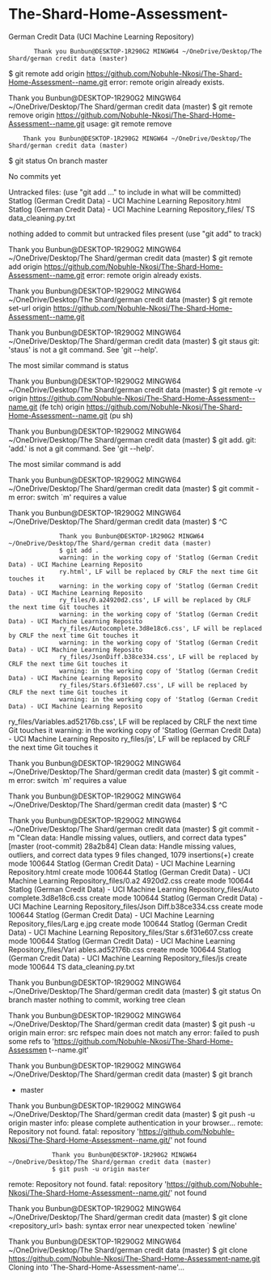 # The-Shard-Home-Assessment-
German Credit Data (UCI Machine Learning Repository)
            
           Thank you Bunbun@DESKTOP-1R290G2 MINGW64 ~/OneDrive/Desktop/The Shard/german credit data (master)
  $ git remote add origin https://github.com/Nobuhle-Nkosi/The-Shard-Home-Assessment--name.git
              error: remote origin already exists.

Thank you Bunbun@DESKTOP-1R290G2 MINGW64 ~/OneDrive/Desktop/The Shard/german credit data (master)
$ git remote remove origin https://github.com/Nobuhle-Nkosi/The-Shard-Home-Assessment--name.git
usage: git remote remove <name>


        Thank you Bunbun@DESKTOP-1R290G2 MINGW64 ~/OneDrive/Desktop/The Shard/german credit data (master)
$ git status
On branch master

No commits yet

Untracked files:
                        (use "git add <file>..." to include in what will be committed)
        Statlog (German Credit Data) - UCI Machine Learning Repository.html
        Statlog (German Credit Data) - UCI Machine Learning Repository_files/
        TS data_cleaning.py.txt

nothing added to commit but untracked files present (use "git add" to track)

Thank you Bunbun@DESKTOP-1R290G2 MINGW64 ~/OneDrive/Desktop/The Shard/german credit data (master)
$ git remote add origin https://github.com/Nobuhle-Nkosi/The-Shard-Home-Assessment--name.git
error: remote origin already exists.

Thank you Bunbun@DESKTOP-1R290G2 MINGW64 ~/OneDrive/Desktop/The Shard/german credit data (master)
$ git remote set-url origin https://github.com/Nobuhle-Nkosi/The-Shard-Home-Assessment--name.git

Thank you Bunbun@DESKTOP-1R290G2 MINGW64 ~/OneDrive/Desktop/The Shard/german credit data (master)
$ git staus
git: 'staus' is not a git command. See 'git --help'.

The most similar command is
        status

Thank you Bunbun@DESKTOP-1R290G2 MINGW64 ~/OneDrive/Desktop/The Shard/german credit data (master)
$ git remote -v
origin  https://github.com/Nobuhle-Nkosi/The-Shard-Home-Assessment--name.git (fe
tch)
origin  https://github.com/Nobuhle-Nkosi/The-Shard-Home-Assessment--name.git (pu
sh)

Thank you Bunbun@DESKTOP-1R290G2 MINGW64 ~/OneDrive/Desktop/The Shard/german credit data (master)
$ git add.
git: 'add.' is not a git command. See 'git --help'.

The most similar command is
        add

Thank you Bunbun@DESKTOP-1R290G2 MINGW64 ~/OneDrive/Desktop/The Shard/german credit data (master)
$ git commit -m
error: switch `m' requires a value

Thank you Bunbun@DESKTOP-1R290G2 MINGW64 ~/OneDrive/Desktop/The Shard/german credit data (master)
$ ^C

                  Thank you Bunbun@DESKTOP-1R290G2 MINGW64 ~/OneDrive/Desktop/The Shard/german credit data (master)
                  $ git add .
                  warning: in the working copy of 'Statlog (German Credit Data) - UCI Machine Learning Reposito
                  ry.html', LF will be replaced by CRLF the next time Git touches it
                  warning: in the working copy of 'Statlog (German Credit Data) - UCI Machine Learning Reposito
                  ry_files/0.a24920d2.css', LF will be replaced by CRLF the next time Git touches it
                  warning: in the working copy of 'Statlog (German Credit Data) - UCI Machine Learning Reposito
                  ry_files/Autocomplete.3d8e18c6.css', LF will be replaced by CRLF the next time Git touches it
                  warning: in the working copy of 'Statlog (German Credit Data) - UCI Machine Learning Reposito
                  ry_files/JsonDiff.b38ce334.css', LF will be replaced by CRLF the next time Git touches it
                  warning: in the working copy of 'Statlog (German Credit Data) - UCI Machine Learning Reposito
                  ry_files/Stars.6f31e607.css', LF will be replaced by CRLF the next time Git touches it
                  warning: in the working copy of 'Statlog (German Credit Data) - UCI Machine Learning Reposito
ry_files/Variables.ad52176b.css', LF will be replaced by CRLF the next time Git touches it
warning: in the working copy of 'Statlog (German Credit Data) - UCI Machine Learning Reposito
ry_files/js', LF will be replaced by CRLF the next time Git touches it

Thank you Bunbun@DESKTOP-1R290G2 MINGW64 ~/OneDrive/Desktop/The Shard/german credit data (master)
$ git commit -m
error: switch `m' requires a value

Thank you Bunbun@DESKTOP-1R290G2 MINGW64 ~/OneDrive/Desktop/The Shard/german credit data (master)
$ ^C

Thank you Bunbun@DESKTOP-1R290G2 MINGW64 ~/OneDrive/Desktop/The Shard/german credit data (master)
$ git commit -m "Clean data: Handle missing values, outliers, and correct data types"
[master (root-commit) 28a2b84] Clean data: Handle missing values, outliers, and correct data
types
 9 files changed, 1079 insertions(+)
 create mode 100644 Statlog (German Credit Data) - UCI Machine Learning Repository.html
 create mode 100644 Statlog (German Credit Data) - UCI Machine Learning Repository_files/0.a2
4920d2.css
 create mode 100644 Statlog (German Credit Data) - UCI Machine Learning Repository_files/Auto
complete.3d8e18c6.css
 create mode 100644 Statlog (German Credit Data) - UCI Machine Learning Repository_files/Json
Diff.b38ce334.css
 create mode 100644 Statlog (German Credit Data) - UCI Machine Learning Repository_files/Larg
e.jpg
 create mode 100644 Statlog (German Credit Data) - UCI Machine Learning Repository_files/Star
s.6f31e607.css
                           create mode 100644 Statlog (German Credit Data) - UCI Machine Learning Repository_files/Vari
                          ables.ad52176b.css
                           create mode 100644 Statlog (German Credit Data) - UCI Machine Learning Repository_files/js
                           create mode 100644 TS data_cleaning.py.txt

Thank you Bunbun@DESKTOP-1R290G2 MINGW64 ~/OneDrive/Desktop/The Shard/german credit data (master)
$ git status
On branch master
nothing to commit, working tree clean

Thank you Bunbun@DESKTOP-1R290G2 MINGW64 ~/OneDrive/Desktop/The Shard/german credit data (master)
                            $ git push -u origin main
error: src refspec main does not match any
error: failed to push some refs to 'https://github.com/Nobuhle-Nkosi/The-Shard-Home-Assessmen
    t--name.git'

Thank you Bunbun@DESKTOP-1R290G2 MINGW64 ~/OneDrive/Desktop/The Shard/german credit data (master)
$ git branch
* master

Thank you Bunbun@DESKTOP-1R290G2 MINGW64 ~/OneDrive/Desktop/The Shard/german credit data (master)
$ git push -u origin master
info: please complete         authentication in your browser...
remote: Repository not found.
fatal: repository 'https://github.com/Nobuhle-Nkosi/The-Shard-Home-Assessment--name.git/' not
 found

                Thank you Bunbun@DESKTOP-1R290G2 MINGW64 ~/OneDrive/Desktop/The Shard/german credit data (master)
                $ git push -u origin master
remote: Repository not found.
fatal: repository 'https://github.com/Nobuhle-Nkosi/The-Shard-Home-Assessment--name.git/' not
 found

Thank you Bunbun@DESKTOP-1R290G2 MINGW64 ~/OneDrive/Desktop/The Shard/german credit data (master)
$ git clone <repository_url>
bash: syntax       error near unexpected token `newline'

Thank you Bunbun@DESKTOP-1R290G2 MINGW64 ~/OneDrive/Desktop/The Shard/german credit data (master)
$ git clone https://github.com/Nobuhle-Nkosi/The-Shard-Home-Assessment-name.git
Cloning into 'The-Shard-Home-Assessment-name'...

